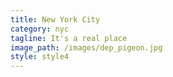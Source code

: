 ```yaml
---
title: New York City
category: nyc
tagline: It's a real place
image_path: /images/dep_pigeon.jpg
style: style4
---
```

